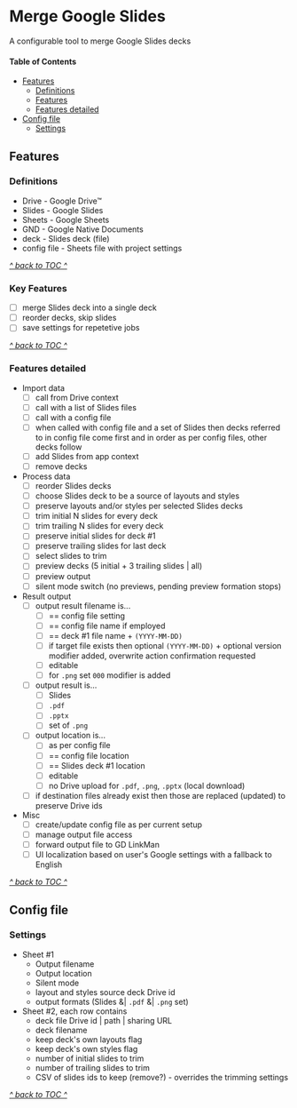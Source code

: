 # Merge Google Slides

A configurable tool to merge Google Slides decks

<!-- START doctoc generated TOC please keep comment here to allow auto update -->
<!-- DON'T EDIT THIS SECTION, INSTEAD RE-RUN doctoc TO UPDATE -->
#### Table of Contents

- [Features](#features)
  - [Definitions](#definitions)
  - [Features](#features-1)
  - [Features detailed](#features-detailed)
- [Config file](#config-file)
  - [Settings](#settings)

<!-- END doctoc generated TOC please keep comment here to allow auto update -->

## Features

### Definitions

 * Drive - Google Drive™
 * Slides - Google Slides
 * Sheets - Google Sheets
 * GND - Google Native Documents
 * deck - Slides deck (file)
 * config file - Sheets file with project settings

[_^ back to TOC ^_](#table-of-contents)

### Key Features

 - [ ] merge Slides deck into a single deck
 - [ ] reorder decks, skip slides
 - [ ] save settings for repetetive jobs

[_^ back to TOC ^_](#table-of-contents)

### Features detailed

 * Import data
   - [ ] call from Drive context
   - [ ] call with a list of Slides files
   - [ ] call with a config file
   - [ ] when called with config file and a set of Slides
         then decks referred to in config file come first
         and in order as per config files, other decks follow
   - [ ] add Slides from app context
   - [ ] remove decks
 * Process data
   - [ ] reorder Slides decks
   - [ ] choose Slides deck to be a source of layouts and
         styles
   - [ ] preserve layouts and/or styles per selected Slides decks
   - [ ] trim initial N slides for every deck
   - [ ] trim trailing N slides for every deck
   - [ ] preserve initial slides for deck #1
   - [ ] preserve trailing slides for last deck
   - [ ] select slides to trim
   - [ ] preview decks (5 initial + 3 trailing slides | all)
   - [ ] preview output
   - [ ] silent mode switch (no previews, pending preview formation stops)
 * Result output
   - [ ] output result filename is...
     - [ ] == config file setting
     - [ ] == config file name if employed
     - [ ] == deck #1 file name + `(YYYY-MM-DD)`
     - [ ] if target file exists then optional `(YYYY-MM-DD)` +
           optional version modifier added,
           overwrite action confirmation requested
     - [ ] editable
     - [ ] for `.png` set `000` modifier is added
   - [ ] output result is...
     - [ ] Slides
     - [ ] `.pdf`
     - [ ] `.pptx`
     - [ ] set of `.png`
   - [ ] output location is...
     - [ ] as per config file
     - [ ] == config file location
     - [ ] == Slides deck #1 location
     - [ ] editable
     - [ ] no Drive upload for `.pdf`, `.png`, `.pptx`
           (local download)
   - [ ] if destination files already exist then those
         are replaced (updated) to preserve Drive ids
 * Misc
   - [ ] create/update config file as per current setup
   - [ ] manage output file access
   - [ ] forward output file to GD LinkMan
   - [ ] UI localization based on user's Google settings
         with a fallback to English

[_^ back to TOC ^_](#table-of-contents)

## Config file

### Settings

 * Sheet #1
   - Output filename
   - Output location
   - Silent mode
   - layout and styles source deck Drive id
   - output formats (Slides &| `.pdf` &| `.png` set)
 * Sheet #2, each row contains
   - deck file Drive id | path | sharing URL
   - deck filename
   - keep deck's own layouts flag
   - keep deck's own styles flag
   - number of initial slides to trim
   - number of trailing slides to trim
   - CSV of slides ids to keep (remove?) - overrides the trimming settings

[_^ back to TOC ^_](#table-of-contents)
